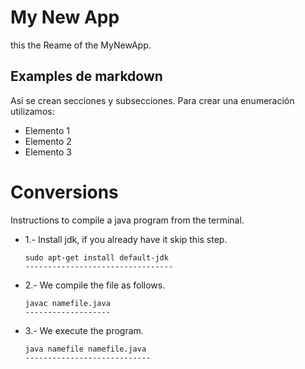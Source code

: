 My New App
==========

this the Reame of the MyNewApp.

Examples de markdown
--------------------

Así se crean secciones y subsecciones. Para crear una enumeración utilizamos:
+ Elemento 1
+ Elemento 2
+ Elemento 3


Conversions
===========

Instructions to compile a java program from the terminal.

+ 1.- Install jdk, if you already have it skip this step.

      sudo apt-get install default-jdk
      ---------------------------------

+ 2.- We compile the file as follows.

      javac namefile.java
      -------------------

+ 3.- We execute the program.

      java namefile namefile.java
      ----------------------------

